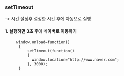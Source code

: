  <h3>setTimeout</h3>
 -> 시간 설정후 설정한 시간 후에 자동으로 실행
 
 
 <h4>1. 실행하면 3초 후에 네이버로 이동하기 </h4>
 
         window.onload=function()
          {
              setTimeout(function()
              {
                window.location="http://www.naver.com";
              }, 3000);
          }
